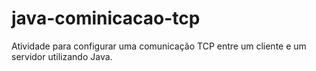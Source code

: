 # java-cominicacao-tcp
Atividade para configurar uma comunicação TCP entre um cliente e um servidor utilizando Java.
